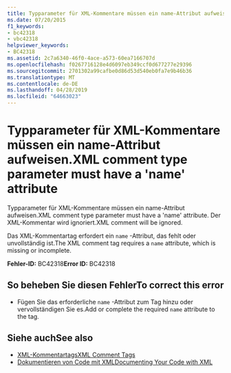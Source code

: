 ```yaml
---
title: Typparameter für XML-Kommentare müssen ein name-Attribut aufweisen.
ms.date: 07/20/2015
f1_keywords:
- bc42318
- vbc42318
helpviewer_keywords:
- BC42318
ms.assetid: 2c7a6340-46f0-4ace-a573-60ea7166707d
ms.openlocfilehash: f0267716128e4d6097eb349ccf0d677277e29396
ms.sourcegitcommit: 2701302a99cafbe0d86d53d540eb0fa7e9b46b36
ms.translationtype: MT
ms.contentlocale: de-DE
ms.lasthandoff: 04/28/2019
ms.locfileid: "64663023"
---
```

# <a name="xml-comment-type-parameter-must-have-a-name-attribute"></a><span data-ttu-id="66a8b-102">Typparameter für XML-Kommentare müssen ein name-Attribut aufweisen.</span><span class="sxs-lookup"><span data-stu-id="66a8b-102">XML comment type parameter must have a 'name' attribute</span></span>
<span data-ttu-id="66a8b-103">Typparameter für XML-Kommentare müssen ein name-Attribut aufweisen.</span><span class="sxs-lookup"><span data-stu-id="66a8b-103">XML comment type parameter must have a 'name' attribute.</span></span> <span data-ttu-id="66a8b-104">Der XML-Kommentar wird ignoriert.</span><span class="sxs-lookup"><span data-stu-id="66a8b-104">XML comment will be ignored.</span></span>  
  
 <span data-ttu-id="66a8b-105">Das XML-Kommentartag erfordert ein `name` -Attribut, das fehlt oder unvollständig ist.</span><span class="sxs-lookup"><span data-stu-id="66a8b-105">The XML comment tag requires a `name` attribute, which is missing or incomplete.</span></span>  
  
 <span data-ttu-id="66a8b-106">**Fehler-ID:** BC42318</span><span class="sxs-lookup"><span data-stu-id="66a8b-106">**Error ID:** BC42318</span></span>  
  
## <a name="to-correct-this-error"></a><span data-ttu-id="66a8b-107">So beheben Sie diesen Fehler</span><span class="sxs-lookup"><span data-stu-id="66a8b-107">To correct this error</span></span>  
  
- <span data-ttu-id="66a8b-108">Fügen Sie das erforderliche `name` -Attribut zum Tag hinzu oder vervollständigen Sie es.</span><span class="sxs-lookup"><span data-stu-id="66a8b-108">Add or complete the required `name` attribute to the tag.</span></span>  
  
## <a name="see-also"></a><span data-ttu-id="66a8b-109">Siehe auch</span><span class="sxs-lookup"><span data-stu-id="66a8b-109">See also</span></span>

- [<span data-ttu-id="66a8b-110">XML-Kommentartags</span><span class="sxs-lookup"><span data-stu-id="66a8b-110">XML Comment Tags</span></span>](../../visual-basic/language-reference/xmldoc/index.md)
- [<span data-ttu-id="66a8b-111">Dokumentieren von Code mit XML</span><span class="sxs-lookup"><span data-stu-id="66a8b-111">Documenting Your Code with XML</span></span>](../../visual-basic/programming-guide/program-structure/documenting-your-code-with-xml.md)
